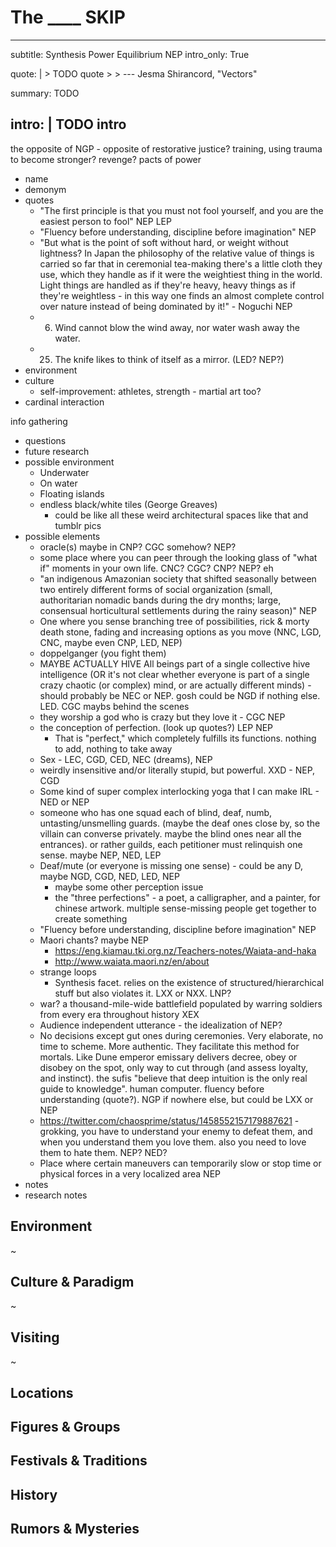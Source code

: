 # The ____ SKIP

---
subtitle: Synthesis Power Equilibrium NEP
intro_only: True
<!-- post_intro_only: MEDIA("David Hellman - Braid background.jpg") -->

quote: |
    > TODO quote
    >
    > <span class="attribution">--- Jesma Shirancord, "Vectors" <!-- James Richardson --></span>

summary: TODO

intro: |
    TODO intro
---

<!--
what's the point?

-
-->

the opposite of NGP - opposite of restorative justice? training, using trauma to become stronger? revenge? pacts of power

- name
- demonym
- quotes
    - "The first principle is that you must not fool yourself, and you are the easiest person to fool" NEP LEP
    - "Fluency before understanding, discipline before imagination" NEP
    - "But what is the point of soft without hard, or weight without lightness? In Japan the philosophy of the relative value of things is carried so far that in ceremonial tea-making there's a little cloth they use, which they handle as if it were the weightiest thing in the world. Light things are handled as if they're heavy, heavy things as if they're weightless - in this way one finds an almost complete control over nature instead of being dominated by it!" - Noguchi NEP
    - 6. Wind cannot blow the wind away, nor water wash away the water.
    - 25. The knife likes to think of itself as a mirror. (LED? NEP?)
- environment
- culture
    - self-improvement: athletes, strength - martial art too?
- cardinal interaction

info gathering

- questions
- future research
- possible environment
    - Underwater
    - On water
    - Floating islands
    - endless black/white tiles (George Greaves)
        - could be like all these weird architectural spaces like that and tumblr pics
- possible elements
    - oracle(s) maybe in CNP? CGC somehow? NEP?
    - some place where you can peer through the looking glass of "what if" moments in your own life. CNC? CGC? CNP? NEP? eh
    - "an indigenous Amazonian society that shifted seasonally between two entirely different forms of social organization (small, authoritarian nomadic bands during the dry months; large, consensual horticultural settlements during the rainy season)" NEP
    - One where you sense branching tree of possibilities, rick & morty death stone, fading and increasing options as you move (NNC, LGD, CNC, maybe even CNP, LED, NEP)
    - doppelganger (you fight them)
    - MAYBE ACTUALLY HIVE All beings part of a single collective hive intelligence (OR it's not clear whether everyone is part of a single crazy chaotic (or complex) mind, or are actually different minds) - should probably be NEC or NEP. gosh could be NGD if nothing else. LED. CGC maybs behind the scenes
    - they worship a god who is crazy but they love it - CGC NEP
    - the conception of perfection. (look up quotes?) LEP NEP
        + That is "perfect," which completely fulfills its functions. nothing to add, nothing to take away
    - Sex - LEC, CGD, CED, NEC (dreams), NEP
    - weirdly insensitive and/or literally stupid, but powerful. XXD - NEP, CGD
    - Some kind of super complex interlocking yoga that I can make IRL - NED or NEP
    - someone who has one squad each of blind, deaf, numb, untasting/unsmelling guards. (maybe the deaf ones close by, so the villain can converse privately. maybe the blind ones near all the entrances). or rather guilds, each petitioner must relinquish one sense. maybe NEP, NED, LEP
    - Deaf/mute (or everyone is missing one sense) - could be any D, maybe NGD, CGD, NED, LED, NEP
        + maybe some other perception issue
        + the "three perfections" - a poet, a calligrapher, and a painter, for chinese artwork. multiple sense-missing people get together to create something
    - "Fluency before understanding, discipline before imagination" NEP
    - Maori chants? maybe NEP
        + https://eng.kiamau.tki.org.nz/Teachers-notes/Waiata-and-haka
        + http://www.waiata.maori.nz/en/about
    - strange loops
        + Synthesis facet. relies on the existence of structured/hierarchical stuff but also violates it. LXX or NXX. LNP?
    - war? a thousand-mile-wide battlefield populated by warring soldiers from every era throughout history XEX
    - Audience independent utterance - the idealization of NEP?
    - No decisions except gut ones during ceremonies. Very elaborate, no time to scheme. More authentic. They facilitate this method for mortals. Like Dune emperor emissary delivers decree, obey or disobey on the spot, only way to cut through (and assess loyalty, and instinct). the sufis "believe that deep intuition is the only real guide to knowledge". human computer. fluency before understanding (quote?). NGP if nowhere else, but could be LXX or NEP
    - https://twitter.com/chaosprime/status/1458552157179887621 - grokking, you have to understand your enemy to defeat them, and when you understand them you love them. also you need to love them to hate them. NEP? NED?
    - Place where certain maneuvers can temporarily slow or stop time or physical forces in a very localized area NEP
- notes
- research notes

## Environment

~

## Culture & Paradigm

~

## Visiting

~

## Locations

## Figures & Groups

## Festivals & Traditions

## History

## Rumors & Mysteries
